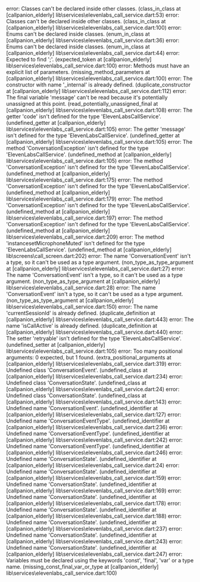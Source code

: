 error: Classes can't be declared inside other classes. (class_in_class at [callpanion_elderly] lib\services\elevenlabs_call_service.dart:53)
error: Classes can't be declared inside other classes. (class_in_class at [callpanion_elderly] lib\services\elevenlabs_call_service.dart:100)
error: Enums can't be declared inside classes. (enum_in_class at [callpanion_elderly] lib\services\elevenlabs_call_service.dart:36)
error: Enums can't be declared inside classes. (enum_in_class at [callpanion_elderly] lib\services\elevenlabs_call_service.dart:44)
error: Expected to find ';'. (expected_token at [callpanion_elderly] lib\services\elevenlabs_call_service.dart:100)
error: Methods must have an explicit list of parameters. (missing_method_parameters at [callpanion_elderly] lib\services\elevenlabs_call_service.dart:100)
error: The constructor with name '_internal' is already defined. (duplicate_constructor at [callpanion_elderly] lib\services\elevenlabs_call_service.dart:112)
error: The final variable 'message' can't be read because it's potentially unassigned at this point. (read_potentially_unassigned_final at [callpanion_elderly] lib\services\elevenlabs_call_service.dart:108)
error: The getter 'code' isn't defined for the type 'ElevenLabsCallService'. (undefined_getter at [callpanion_elderly] lib\services\elevenlabs_call_service.dart:105)
error: The getter 'message' isn't defined for the type 'ElevenLabsCallService'. (undefined_getter at [callpanion_elderly] lib\services\elevenlabs_call_service.dart:105)
error: The method 'ConversationException' isn't defined for the type 'ElevenLabsCallService'. (undefined_method at [callpanion_elderly] lib\services\elevenlabs_call_service.dart:105)
error: The method 'ConversationException' isn't defined for the type 'ElevenLabsCallService'. (undefined_method at [callpanion_elderly] lib\services\elevenlabs_call_service.dart:175)
error: The method 'ConversationException' isn't defined for the type 'ElevenLabsCallService'. (undefined_method at [callpanion_elderly] lib\services\elevenlabs_call_service.dart:179)
error: The method 'ConversationException' isn't defined for the type 'ElevenLabsCallService'. (undefined_method at [callpanion_elderly] lib\services\elevenlabs_call_service.dart:197)
error: The method 'ConversationException' isn't defined for the type 'ElevenLabsCallService'. (undefined_method at [callpanion_elderly] lib\services\elevenlabs_call_service.dart:209)
error: The method 'instancesetMicrophoneMuted' isn't defined for the type 'ElevenLabsCallService'. (undefined_method at [callpanion_elderly] lib\screens\call_screen.dart:202)
error: The name 'ConversationEvent' isn't a type, so it can't be used as a type argument. (non_type_as_type_argument at [callpanion_elderly] lib\services\elevenlabs_call_service.dart:27)
error: The name 'ConversationEvent' isn't a type, so it can't be used as a type argument. (non_type_as_type_argument at [callpanion_elderly] lib\services\elevenlabs_call_service.dart:28)
error: The name 'ConversationEvent' isn't a type, so it can't be used as a type argument. (non_type_as_type_argument at [callpanion_elderly] lib\services\elevenlabs_call_service.dart:150)
error: The name 'currentSessionId' is already defined. (duplicate_definition at [callpanion_elderly] lib\services\elevenlabs_call_service.dart:443)
error: The name 'isCallActive' is already defined. (duplicate_definition at [callpanion_elderly] lib\services\elevenlabs_call_service.dart:440)
error: The setter 'retryable' isn't defined for the type 'ElevenLabsCallService'. (undefined_setter at [callpanion_elderly] lib\services\elevenlabs_call_service.dart:105)
error: Too many positional arguments: 0 expected, but 1 found. (extra_positional_arguments at [callpanion_elderly] lib\services\elevenlabs_call_service.dart:319)
error: Undefined class 'ConversationEvent'. (undefined_class at [callpanion_elderly] lib\services\elevenlabs_call_service.dart:234)
error: Undefined class 'ConversationState'. (undefined_class at [callpanion_elderly] lib\services\elevenlabs_call_service.dart:24)
error: Undefined class 'ConversationState'. (undefined_class at [callpanion_elderly] lib\services\elevenlabs_call_service.dart:143)
error: Undefined name 'ConversationEvent'. (undefined_identifier at [callpanion_elderly] lib\services\elevenlabs_call_service.dart:127)
error: Undefined name 'ConversationEventType'. (undefined_identifier at [callpanion_elderly] lib\services\elevenlabs_call_service.dart:236)
error: Undefined name 'ConversationEventType'. (undefined_identifier at [callpanion_elderly] lib\services\elevenlabs_call_service.dart:242)
error: Undefined name 'ConversationEventType'. (undefined_identifier at [callpanion_elderly] lib\services\elevenlabs_call_service.dart:246)
error: Undefined name 'ConversationState'. (undefined_identifier at [callpanion_elderly] lib\services\elevenlabs_call_service.dart:24)
error: Undefined name 'ConversationState'. (undefined_identifier at [callpanion_elderly] lib\services\elevenlabs_call_service.dart:159)
error: Undefined name 'ConversationState'. (undefined_identifier at [callpanion_elderly] lib\services\elevenlabs_call_service.dart:169)
error: Undefined name 'ConversationState'. (undefined_identifier at [callpanion_elderly] lib\services\elevenlabs_call_service.dart:178)
error: Undefined name 'ConversationState'. (undefined_identifier at [callpanion_elderly] lib\services\elevenlabs_call_service.dart:188)
error: Undefined name 'ConversationState'. (undefined_identifier at [callpanion_elderly] lib\services\elevenlabs_call_service.dart:237)
error: Undefined name 'ConversationState'. (undefined_identifier at [callpanion_elderly] lib\services\elevenlabs_call_service.dart:243)
error: Undefined name 'ConversationState'. (undefined_identifier at [callpanion_elderly] lib\services\elevenlabs_call_service.dart:247)
error: Variables must be declared using the keywords 'const', 'final', 'var' or a type name. (missing_const_final_var_or_type at [callpanion_elderly] lib\services\elevenlabs_call_service.dart:100)